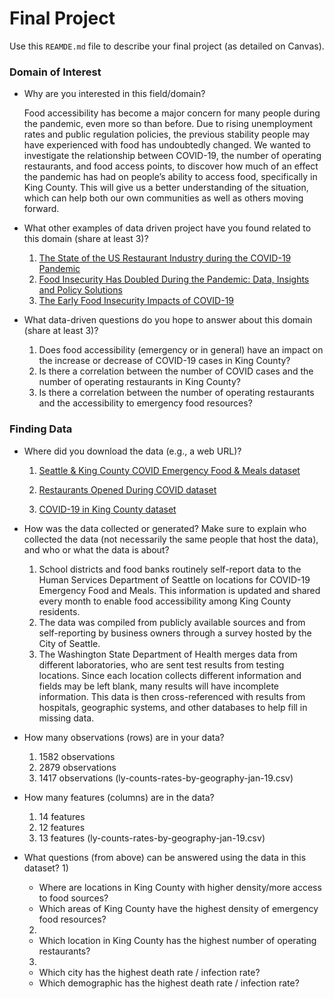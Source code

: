 # Final Project
Use this `REAMDE.md` file to describe your final project (as detailed on Canvas).

### Domain of Interest

- Why are you interested in this field/domain?

  Food accessibility has become a major concern for many people during the pandemic, even more so than before. Due to rising unemployment rates and public regulation policies, the previous stability people may have experienced with food has undoubtedly changed. We wanted to investigate the relationship between COVID-19, the number of operating restaurants, and food access points, to discover how much of an effect the pandemic has had on people’s ability to access food, specifically in King County. This will give us a better understanding of the situation, which can help both our own communities as well as others moving forward.
  
- What other examples of data driven project have you found related to this domain (share at least 3)?
  1) [The State of the US Restaurant Industry during the COVID-19 Pandemic](https://www.facteus.com/project/the-state-of-the-us-restaurant-industry-during-the-covid-19-pandemic/)
  2) [Food Insecurity Has Doubled During the Pandemic: Data, Insights and Policy Solutions](https://www.bostonindicators.org/reports/report-website-pages/covid_indicators-x2/2020/october/food-insecurity)
  3) [The Early Food Insecurity Impacts of COVID-19](https://www.ncbi.nlm.nih.gov/pmc/articles/PMC7400862/) 
  
- What data-driven questions do you hope to answer about this domain (share at least 3)?
  1) Does food accessibility (emergency or in general) have an impact on the increase or decrease of COVID-19 cases in King County?  
  2) Is there a correlation between the number of COVID cases and the number of operating restaurants in King County?
  3) Is there a correlation between the number of operating restaurants and the accessibility to emergency food resources?

### Finding Data

- Where did you download the data (e.g., a web URL)?

  1) [Seattle & King County COVID Emergency Food & Meals dataset](https://data.seattle.gov/Community/COVID-Emergency-Food-and-Meals-Seattle-and-King-Co/kkzf-ntnu)

  2) [Restaurants Opened During COVID dataset](https://catalog.data.gov/dataset/restaurants-operating-during-covid19-86552)

  3) [COVID-19 in King County dataset](https://www.kingcounty.gov/depts/health/covid-19/data/daily-summary.aspx)
- How was the data collected or generated? Make sure to explain who collected the data (not necessarily the same people that host the data), and who or what the data is about?
  1) School districts and food banks routinely self-report data to the Human Services Department of Seattle on locations for COVID-19 Emergency Food and Meals. This information is updated and shared every month to enable food accessibility among King County residents.
  2) The data was compiled from publicly available sources and from self-reporting by business owners through a survey hosted by the City of Seattle.
  3) The Washington State Department of Health merges data from different laboratories, who are sent test results from testing locations. Since each location collects different information and fields may be left blank, many results will have incomplete information. This data is then cross-referenced with results from hospitals, geographic systems, and other databases to help fill in missing data. 

- How many observations (rows) are in your data?
  1) 1582 observations
  2) 2879 observations 
  3) 1417 observations (ly-counts-rates-by-geography-jan-19.csv)
  
- How many features (columns) are in the data?
  1) 14 features
  2) 12 features
  3) 13 features (ly-counts-rates-by-geography-jan-19.csv)
- What questions (from above) can be answered using the data in this dataset?
  1) 
    * Where are locations in King County with higher density/more access to food sources?
    * Which areas of King County have the highest density of emergency food resources? 
  2) 
    * Which location in King County has the highest number of operating restaurants?
  3) 
    * Which city has the highest death rate / infection rate?
    * Which demographic has the highest death rate / infection rate?
